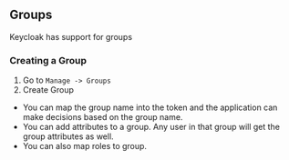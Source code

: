 ## Groups

Keycloak has support for groups

### Creating a Group

1. Go to `Manage -> Groups`
2. Create Group

* You can map the group name into the token and the application can make decisions based on the group name.
* You can add attributes to a group. Any user in that group will get the group attributes as well.
* You can also map roles to group.



